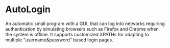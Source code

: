# AutoLogin
An automatic small program with a GUI, that can log into networks requiring authentication by simulating browsers such as Firefox and Chrome when the system is offline. It supports customized XPATHs for adapting to multiple "username&amp;password" based login pages.
